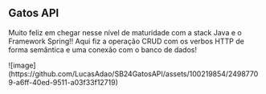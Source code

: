 ## Gatos API
<p>Muito feliz em chegar nesse nível de maturidade com a stack Java e o Framework Spring!! Aqui fiz a operação CRUD com os verbos HTTP de forma semântica e uma conexão com o banco de dados!</p>
![image](https://github.com/LucasAdao/SB24GatosAPI/assets/100219854/24987709-a6ff-40ed-9511-a03f33f12719)
